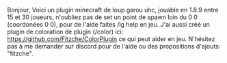 Bonjour, Voici un plugin minecraft de loup garou uhc, jouable en 1.8.9 entre 15 et 30 joueurs, n'oubliez pas de set un point de spawn loin du 0 0 (coordonées 0 0), pour de l'aide faites /lg help en jeu.
J'ai aussi créé un plugin de coloration de plugin (/color) ici: https://github.com/Fitzche/ColorPlugin ce qui peut aider en jeu.
N'hésitez pas à me demander sur discord pour de l'aide ou des propositions d'ajouts: "fitzche".
